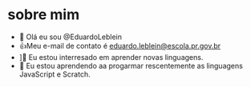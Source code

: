 # sobre mim
- 👋 Olá eu sou  @EduardoLeblein
- :+1:Meu e-mail de contato é eduardo.leblein@escola.pr.gov.br
- ]👀 Eu estou interresado em aprender novas linguagens.
- 🌱 Eu estou aprendendo aa progarmar rescentemente as linguagens JavaScript e Scratch.



